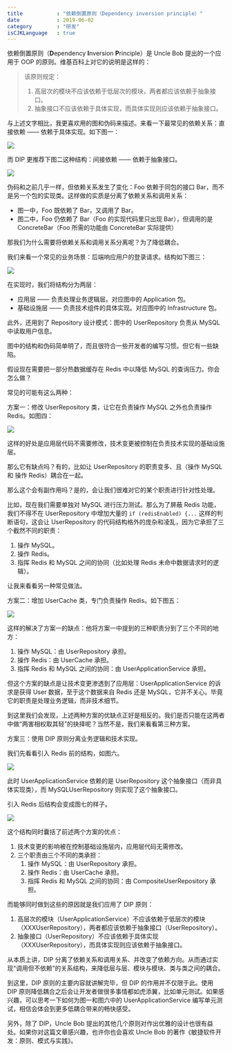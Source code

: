 ```yaml
---
title           : "依赖倒置原则（Dependency inversion principle）"
date            : 2019-06-02
category        : "研发"
isCJKLanguage   : true
---
```


依赖倒置原则（**D**ependency **I**nversion **P**rinciple）是 Uncle Bob 提出的一个应用于 OOP 的原则。维基百科上对它的说明是这样的：

> 该原则规定：  
> 1. 高层次的模块不应该依赖于低层次的模块，两者都应该依赖于抽象接口。  
> 2. 抽象接口不应该依赖于具体实现，而具体实现则应该依赖于抽象接口。  

与上述文字相比，我更喜欢用的图和伪码来描述。来看一下最常见的依赖关系：直接依赖 —— 依赖于具体实现。如下图一：

<img src="/images/2019-06-02/01.png"/>

而 DIP 更推荐下图二这种结构：间接依赖 —— 依赖于抽象接口。

<img src="/images/2019-06-02/02.png"/>

伪码和之前几乎一样，但依赖关系发生了变化：Foo 依赖于同包的接口 Bar，而不是另一个包的实现类。这样做的实质是分离了依赖关系和调用关系：

- 图一中，Foo 既依赖了 Bar，又调用了 Bar。
- 图二中，Foo 仍依赖了 Bar（Foo 的实现代码里只出现 Bar），但调用的是 ConcreteBar（Foo 所需的功能由 ConcreteBar 实际提供）

那我们为什么需要将依赖关系和调用关系分离呢？为了降低耦合。

我们来看一个常见的业务场景：后端响应用户的登录请求。结构如下图三：

<img src="/images/2019-06-02/03.png"/>

在实现时，我们将结构分为两层：

- 应用层 —— 负责处理业务逻辑层。对应图中的 Application 包。
- 基础设施层 —— 负责技术组件的具体实现。对应图中的 Infrastructure 包。

此外，还用到了 Repository 设计模式：图中的 UserRepository 负责从 MySQL 中读取用户信息。

图中的结构和伪码简单明了，而且很符合一些开发者的编写习惯。但它有一些缺陷。

假设现在需要把一部分热数据缓存在 Redis 中以降低 MySQL 的查询压力。你会怎么做？

常见的可能有这么两种：

方案一：修改 UserRepository 类，让它在负责操作 MySQL 之外也负责操作 Redis。如图四：

<img src="/images/2019-06-02/04.png"/>

这样的好处是应用层代码不需要修改，技术变更被控制在负责技术实现的基础设施层。

那么它有缺点吗？有的，比如让 UserRepository 的职责变多、且（操作 MySQL 和 操作 Redis）耦合在一起。

那么这个会有副作用吗？是的，会让我们很难对它的某个职责进行针对性处理。

比如，现在我们需要单独对 MySQL 进行压力测试。那么为了屏蔽 Redis 功能，我们不得不在 UserRepository 中增加大量的 `if (redisEnabled) {...` 这样的判断语句，这会让 UserRepository 的代码结构格外的庞杂和凌乱，因为它承担了三个截然不同的职责：

1. 操作 MySQL。
2. 操作 Redis。
3. 指挥 Redis 和 MySQL 之间的协同（比如处理 Redis 未命中数据请求时的逻辑）。

让我来看看另一种常见做法。

方案二：增加 UserCache 类，专门负责操作 Redis。如下图五：

<img src="/images/2019-06-02/05.png"/>

这样的解决了方案一的缺点：他将方案一中提到的三种职责分到了三个不同的地方：

1. 操作 MySQL：由 UserRepository 承担。
2. 操作 Redis：由 UserCache 承担。
3. 指挥 Redis 和 MySQL 之间的协同：由 UserApplicationService 承担。

但这个方案的缺点是让技术变更渗透到了应用层：UserApplicationService 的诉求是获得 User 数据，至于这个数据来自 Redis 还是 MySQL，它并不关心。毕竟它的职责是处理业务逻辑，而非技术细节。

到这里我们会发现，上述两种方案的优缺点正好是相反的。我们是否只能在这两者中做“两害相权取其轻”的抉择呢？当然不是，我们来看看第三种方案。

方案三：使用 DIP 原则分离业务逻辑和技术实现。

我们先看看引入 Redis 前的结构，如图六。

<img src="/images/2019-06-02/06.png"/>

此时 UserApplicationService 依赖的是 UserRepository 这个抽象接口（而非具体实现类），而 MySQLUserRepository 则实现了这个抽象接口。

引入 Redis 后结构会变成图七的样子。

<img src="/images/2019-06-02/07.png"/>

这个结构同时囊括了前述两个方案的优点：

1. 技术变更的影响被在控制基础设施层内，应用层代码无需修改。
2. 三个职责由三个不同的类承担：
	1. 操作 MySQL：由 UserRepository 承担。
	2. 操作 Redis：由 UserCache 承担。
	3. 指挥 Redis 和 MySQL 之间的协同：由 CompositeUserRepository 承担。

而能够同时做到这些的原因就是我们应用了 DIP 原则：

1. 高层次的模块（UserApplicationService）不应该依赖于低层次的模块（XXXUserRepository），两者都应该依赖于抽象接口（UserRepository）。
2. 抽象接口（UserRepository）不应该依赖于具体实现（XXXUserRepository），而具体实现则应该依赖于抽象接口。

从本质上讲，DIP 分离了依赖关系和调用关系、并改变了依赖方向。从而通过实现“调用但不依赖”的关系结构，来降低层与层、模块与模块、类与类之间的耦合。

到这里，DIP 原则的主要内容就讲解完毕，但 DIP 的作用并不仅限于此。使用 DIP 原则降低耦合之后会让开发者做很多事情都如虎添翼，比如单元测试。如果感兴趣，可以思考一下如何为图一和图六中的 UserApplicationService 编写单元测试，相信会体会到更多低耦合带来的畅快感受。

另外，除了 DIP，Uncle Bob 提出的其他几个原则对作出优雅的设计也很有益处。如果你对这篇文章感兴趣，也许你也会喜欢 Uncle Bob 的著作《敏捷软件开发：原则、模式与实践》。
